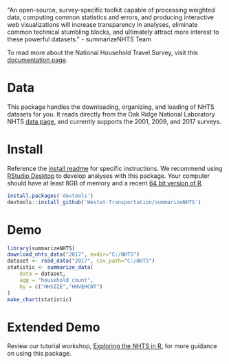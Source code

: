 "An open-source, survey-specific toolkit capable of processing weighted data, computing common statistics and errors, and producing interactive web visualizations will increase transparency in analyses, eliminate common technical stumbling blocks, and ultimately attract more interest to these powerful datasets." - summarizeNHTS Team

To read more about the National Household Travel Survey, visit this [documentation page](http://nhts.ornl.gov/documentation.shtml).

# Data

This package handles the downloading, organizing, and loading of NHTS datasets for you. It reads directly from the Oak Ridge National Laboratory NHTS [data page](http://nhts.ornl.gov/download.shtml), and currently supports the 2001, 2009, and 2017 surveys.

# Install

Reference the [install readme](https://github.com/Westat-Transportation/summarizeNHTS/tree/master/inst/install) for specific instructions. We recommend using [RStudio Desktop](https://www.rstudio.com/products/rstudio/download/) to develop analyses with this package. Your computer should have at least 8GB of memory and a recent [64 bit version of R](https://cran.r-project.org/).

```R
install.packages('devtools')
devtools::install_github('Westat-Transportation/summarizeNHTS')
```
# Demo

```R
library(summarizeNHTS)
download_nhts_data("2017", exdir="C:/NHTS")
dataset <- read_data("2017", csv_path="C:/NHTS")
statistic <- summarize_data(
    data = dataset,
    agg = "household_count",
    by = c("HHSIZE","HHVEHCNT")
)
make_chart(statistic)
```

# Extended Demo

Review our tutorial workshop, [Exploring the NHTS in R](https://rawgit.com/Westat-Transportation/summarizeNHTS/master/inst/tutorials/workshop/Workshop.html), for more guidance on using this package.
